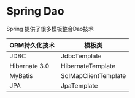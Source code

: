 # Spring Dao

Spring 提供了很多模板整合Dao技术

| ORM持久化技术 | 模板类               |
| :------------ | -------------------- |
| JDBC          | JdbcTemplate         |
| Hibernate 3.0 | HibernateTemplate    |
| MyBatis       | SqlMapClientTemplate |
| JPA           | JpaTemplate          |



